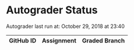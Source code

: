 # Autograder Status
Autograder last run at: October 29, 2018 at 23:40

| GitHub ID | Assignment | Graded Branch |
|-----------|------------|---------------|
